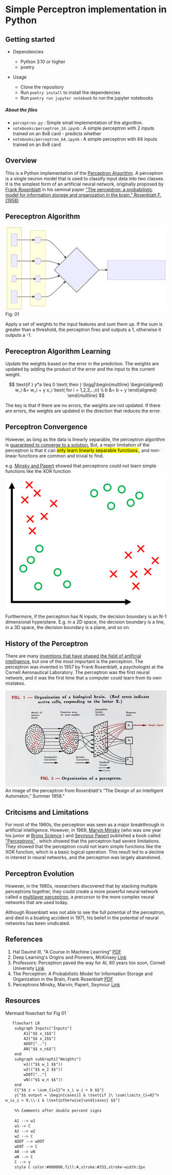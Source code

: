 # Simple Perceptron implementation in Python

## Getting started

* Dependencies
    * Python 3.10 or higher
    * poetry

* Usage
    * Clone the repository
    * Run `poetry install` to install the dependencies
    * Run `poetry run jupyter notebook` to run the jupyter notebooks

##### About the files

* `perceptron.py` : Simple small implementation of the algorithm.
* `notebooks/perceptron_2d.ipynb` : A simple perceptron with 2 inputs trained on an 8x8 card - predicts whether
* `notebooks/perceptron_64.ipynb` : A simple perceptron with 64 inputs trained on an 8x8 card

## Overview

This is a Python implementation of the [Perceptron Algorithm](https://en.wikipedia.org/wiki/Perceptron).
A perceptron is a single neuron model that is used to classify input data into two classes.
It is the simplest form of an artificial neural network, originally proposed
by [Frank Rosenblatt](https://en.wikipedia.org/wiki/Frank_Rosenblatt) in
his seminal
paper ["The perceptron: a probabilistic model for information storage and organization in the brain." Rosenblatt F.(1958)](https://www.ling.upenn.edu/courses/cogs501/Rosenblatt1958.pdf)

## Pereceptron Algorithm 
![Basic Percepton](./static/perceptron.svg "Basic function of a perceptron")
Fig: 01

Apply a set of weights to the input features and sum them up. If the sum is greater than a threshold, the perceptron
fires and outputs a 1, otherwise it outputs a -1.


## Pereceptron Algorithm Learning
Update the weights based on the error in the prediction. The weights are updated by adding the product of the error and the input to the current weight.

$$ 
    \text{if } y*a \leq 0 \text{ then }
    \bigg|\begin{multline}
    \begin{aligned}
    w_i &= w_i + y x_i \text{ for i  = 1,2,3,..,n} \\
    b &= b + y
    \end{aligned}
    \end{multline}
$$

The key is that if there are no errors, the weights are not updated. 
If there are errors, the weights are updated in the direction that reduces the error. 

## Perceptron Convergence
However, as long as the data is linearly separable, the perceptron algorithm is [guaranteed to converge to a solution.](https://www.cs.cornell.edu/courses/cs4780/2018fa/lectures/lecturenote03.html#:~:text=The%20Perceptron%20was%20arguably%20the,%2C%20it%20will%20loop%20forever.)
But, a major limitation of the perceptron is that it can <mark>only learn linearly separable functions.</mark>, 
and non-linear functions are common and trivial to find.

e.g. [Minsky and Papert](https://books.google.com/books/about/Perceptrons_Reissue_of_the_1988_Expanded.html?id=PLQ5DwAAQBAJ)
showed that perceptrons could not learn simple functions like the XOR function
![Non Linlearly seprable functions](static/nonseparable.png)

Furthermore, if the perceptron has N inputs, the decision boundary is an N-1 dimensional hyperplane. E.g. in a 
2D space, the decision boundary is a line, in a 3D space, the decision boundary is a plane, and so on.

## History of the Perceptron
There are
many [inventions that have shaped the field of artificial intelligence](https://www.mckinsey.com/featured-insights/artificial-intelligence/deep-learnings-origins-and-pioneers),
but one of the most important is the perceptron. The perceptron was invented in 1957 by Frank Rosenblatt, a psychologist
at the Cornell Aeronautical
Laboratory. The perceptron was the first neural network, and it was the first time that a computer could learn from its
own mistakes.

![An image of the perceptron](./static/perceptron_diagram.png "An image of the perceptron from Rosenblatt's “The Design of an Intelligent Automaton,” Summer 1958.")
An image of the perceptron from Rosenblatt's “The Design of an Intelligent Automaton,” Summer 1958."

## Critcisms and Limitations

For most of the 1960s, the perceptron was seen as a major breakthrough in
artificial intelligence. However, in 1969, [Marvin Minsky](https://en.wikipedia.org/wiki/Marvin_Minsky)
(who was one year his junior at
[Bronx Science](https://en.wikipedia.org/wiki/Bronx_High_School_of_Science)
)
and [Seymour Papert](https://en.wikipedia.org/wiki/Seymour_Papert)
published a book called ["Perceptrons"](https://en.wikipedia.org/wiki/Perceptrons_(book))
, which showed that the perceptron had
severe limitations. They showed that the perceptron could not learn simple
functions like the XOR function, which is a basic logical operation. This
result led to a decline in interest in neural networks, and the perceptron
was largely abandoned.

## Perceptron Evolution

However, in the 1980s, researchers discovered that by stacking multiple
perceptrons together, they could create a more powerful neural network
called a [multilayer perceptron](https://en.wikipedia.org/wiki/Multilayer_perceptron), a precursor
to the more complex neural networks that are used today.

Although Rosenblatt was not able to see the full potential of the perceptron, and
died in a boating accident in 1971, his belief in the potential of neural networks has been vindicated.

## References

1. Hal Daumé III, "A Course in Machine Learning" [PDF](http://ciml.info/dl/v0_99/ciml-v0_99-ch04.pdf)
2. Deep Learning's Origins and Pioneers,
   McKinsey [Link](https://www.mckinsey.com/featured-insights/artificial-intelligence/deep-learnings-origins-and-pioneers)
3. Professors: Perceptron paved the way for AI, 60 years too soon, Cornell
   University [Link](https://news.cornell.edu/stories/2019/09/professors-perceptron-paved-way-ai-60-years-too-soon)
4. The Perceptron: A Probabilistic Model for Information Storage and Organization in the Brain, Frank
   Rosenblatt [PDF](https://www.ling.upenn.edu/courses/cogs501/Rosenblatt1958.pdf)
5. Perceptrons Minsky, Marvin; Papert,
   Seymour [Link](https://books.google.com/books/about/Perceptrons_Reissue_of_the_1988_Expanded.html?id=PLQ5DwAAQBAJ)

## Resources

Mermaid flowchart for Fig 01
`

``` mermaid
   flowchart LR
    subgraph Inputs["Inputs"]
        A1["$$ x_1$$"]
        A2["$$ x_2$$"]
        ADOT[".."]
        AN["$$ x_n$$"]
    end
    subgraph subGraph1["Weights"]
        w1(("$$ w_1 $$"))
        w2(("$$ w_2 $$"))
        wDOT[".."]
        wN(("$$ w_n $$"))
    end
    C{"$$ z = \sum_{i=1}^n x_i w_i + b $$"}
    y["$$ output = \begin{cases}1 & \text{if }\ \sum\limits_{i=0}^n w_ix_i > 0,\\-1 & \text{otherwise}\end{cases} $$"]

    %% Comments after double percent signs

    A1 --> w1 
    w1--> C
    A2 --> w2
    w2 --> C
    ADOT --> wDOT
    wDOT --> C
    AN --> wN
    wN --> C
    C --> y
    style C color:#000000,fill:#,stroke:#333,stroke-width:2px
``````